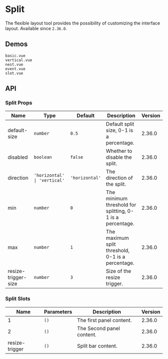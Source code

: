 # Split

The flexible layout tool provides the possibility of customizing the interface layout. Available since `2.36.0`.

## Demos

```demo
basic.vue
vertical.vue
nest.vue
event.vue
slot.vue
```

## API

### Split Props

| Name | Type | Default | Description | Version |
| --- | --- | --- | --- | --- |
| default-size | `number` | `0.5` | Default split size, 0-1 is a percentage. | 2.36.0 |
| disabled | `boolean` | `false` | Whether to disable the split. | 2.36.0 |
| direction | `'horizontal' \| 'vertical'` | `'horizontal'` | The direction of the split. | 2.36.0 |
| min | `number` | `0` | The minimum threshold for splitting, 0-1 is a percentage. | 2.36.0 |
| max | `number` | `1` | The maximum split threshold, 0-1 is a percentage. | 2.36.0 |
| resize-trigger-size | `number` | `3` | Size of the resize trigger. | 2.36.0 |

### Split Slots

| Name           | Parameters | Description               | Version |
| -------------- | ---------- | ------------------------- | ------- |
| 1              | `()`       | The first panel content.  | 2.36.0  |
| 2              | `()`       | The Second panel content. | 2.36.0  |
| resize-trigger | `()`       | Split bar content.        | 2.36.0  |

